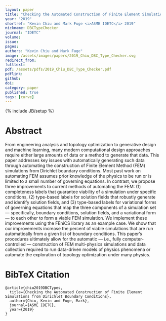 ```yaml
---
layout: paper
title: "Checking the Automated Construction of Finite Element Simulations from Dirichlet Boundary Conditions"
year: "2019"
shortref: "Kevin Chiu and Mark Fuge <i>ASME IDETC</i> 2019"
nickname: DBCTypeChecker
journal: "IDETC"
volume: 
issue: 
pages: 
authors: "Kevin Chiu and Mark Fuge"
image: /assets/images/papers/2019_Chiu_DBC_Type_Checker.svg
redirect_from: 
fulltext:
pdf: /assets/pdfs/2019_Chiu_DBC_Type_Checker.pdf
pdflink: 
github: 
doi: 
category: paper
published: true
tags: [curve]
---
```

{% include JB/setup %}

# Abstract 

From engineering analysis and topology optimization to generative design and machine learning, many modern computational design approaches require either large amounts of data or a method to generate that data. This paper addresses key issues with automatically generating such data through automating the construction of Finite Element Method (FEM) simulations from Dirichlet boundary conditions. Most past work on automating FEM assumes prior knowledge of the physics to be run or is limited to a small number of governing equations. In contrast, we propose three improvements to current methods of automating the FEM: (1) completeness labels that guarantee viability of a simulation under specific conditions, (2) type-based labels for solution fields that robustly generate and identify solution fields, and (3) type-based labels for variational forms of governing equations that map the three components of a simulation set — specifically, boundary conditions, solution fields, and a variational form — to each other to form a viable FEM simulation. We implement these improvements using the FEniCS library as an example case. We show that our improvements increase the percent of viable simulations that are run automatically from a given list of boundary conditions. This paper’s procedures ultimately allow for the automatic — i.e., fully computer-controlled — construction of FEM multi-physics simulations and data collection required to run data-driven models of physics phenomena or automate the exploration of topology optimization under many physics.

# BibTeX Citation

```
@article{chiu2019DBCTypes,
  title={Checking the Automated Construction of Finite Element Simulations from Dirichlet Boundary Conditions},
  author={Chiu, Kevin and Fuge, Mark},
  journal={ASME IDETC},
  year={2019}
}
```
